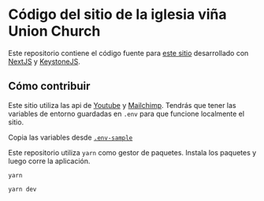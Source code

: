 # Código del sitio de la iglesia viña Union Church

Este repositorio contiene el código fuente para [este sitio](https://unionchurch.cl) desarrollado con [NextJS](https://nextjs.org/) y [KeystoneJS](https://keystonejs.com).

## Cómo contribuir

Este sitio utiliza las api de [Youtube](https://developers.google.com/youtube/v3) y [Mailchimp](https://mailchimp.com/developer/marketing/api/). Tendrás que tener las variables de entorno guardadas en `.env` para que funcione localmente el sitio.

Copia las variables desde [`.env-sample`](https://github.com/alvaaz/unionchurch/blob/main/.env-sample)

Este repositorio utiliza `yarn` como gestor de paquetes. Instala los paquetes y luego corre la aplicación.

```
yarn

yarn dev
```
